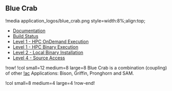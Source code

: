 ## Blue Crab

!media application_logos/blue_crab.png style=width:8%;align:top;

- [Documentation](https://bluecrab-dev.hpcondemand.inl.gov)
- [Build Status](https://civet.inl.gov/repo/882/)
- [Level 1 - HPC OnDemand Execution](ncrc/applications/ncrc_bluecrab_ondemand.md)
- [Level 1 - HPC Binary Execution](ncrc/applications/hpc_bluecrab.md)
- [Level 2 - Local Binary Installation](ncrc/applications/conda_bluecrab.md)
- [Level 4 - Source Access](ncrc/applications/ncrc_bluecrab_level4.md)

!row!
!col small=12 medium=8 large=8
Blue Crab is a combination (coupling) of other [!ac](NCRC) Applications: Bison, Griffin, Pronghorn and SAM.

!col small=8 medium=4 large=4
!row-end!

